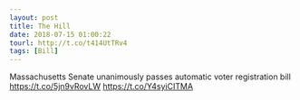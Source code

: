 ```yaml
---
layout: post
title: The Hill
date: 2018-07-15 01:00:22
tourl: http://t.co/t414UtTRv4
tags: [Bill]
---
```

Massachusetts Senate unanimously passes automatic voter registration bill https://t.co/5jn9vRovLW https://t.co/Y4syiCITMA